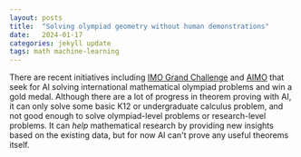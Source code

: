 ```yaml
---
layout: posts
title:  "Solving olympiad geometry without human demonstrations"
date:   2024-01-17
categories: jekyll update
tags: math machine-learning
---
```


There are recent initiatives including [IMO Grand Challenge](https://imo-grand-challenge.github.io/) and [AIMO](https://aimoprize.com/) that seek for AI solving international mathematical olympiad problems and win a gold medal.
Although there are a lot of progress in theorem proving with AI, it can only solve some basic K12 or undergraduate calculus problem, and not good enough to solve olympiad-level problems or research-level problems.
It can *help* mathematical research by providing new insights based on the existing data, but for now AI can't prove any useful theorems itself.
